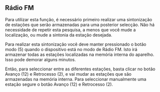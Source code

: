 ﻿## Rádio FM

Para utilizar esta função, é necessário primeiro realizar uma sintonização de estações que serão armazenadas para uma posterior selecção. Não há necessidade de repetir esta pesquisa, a menos que você mude a localização, ou mude a sintonia da estação desejada. 

Para realizar esta sintonização você deve manter pressionado o botão modo (5) quando o dispositivo está no modo de Rádio FM. 
Isto irá armazenar todas as estações localizadas na memória interna do aparelho. Isso pode demorar alguns minutos. 

Então, para seleccionar entre as diferentes estações, basta clicar no botão Avanço (12) e Retrocesso (2), e vai mudar as estações que são armazenadas na memória interna. Para seleccionar manualmente uma estação segure o botão Avanço (12) e Retrocesso (2). 
